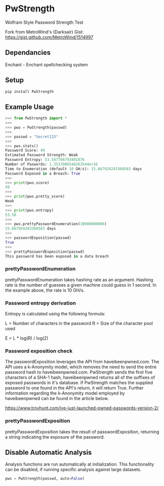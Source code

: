 # PwStrength
Wolfram Style Password Strength Test

Fork from MetroWind's (Darksair) Gist: https://gist.github.com/MetroWind/1514997

## Dependancies

Enchant - Enchant spellchecking system

## Setup
```bash
pip install PwStrength
```
## Example Usage
```python
>>> from PwStrength import *
>>>
>>> pws = PwStrength(passwd)
>>>
>>> passwd = "Secret123"
>>>
>>> pws.stats()
Password Score: 49
Estimated Password Strength: Weak
Password Entropy: 53.587766793481876
Number of Paswords: 1.3537086546263544e+16
Time to Enumeration (default 10 GH/s): 15.667924243360583 days
Password Exposed in a Breach: True
>>>
>>> print(pws.score)
49
>>>
>>> print(pws.pretty_score)
Weak
>>>
>>> print(pws.entropy)
53.58
>>>
>>> pws.prettyPasswordEnumeration(10000000000)
15.667924243360583 days
>>>
>>> passwordExposition(passwd)
True
>>>
>>> prettyPasswordExposition(passwd)
This password has been exposed in a data breach
```
### prettyPasswordEnumeration
prettyPasswordEnumeration takes hashing rate as an argument. Hashing rate is the number of 
guesses a given machine could guess in 1 second. In the example above, the rate is 10 GH/s.

### Password entropy derivation
Entropy is calculated using the following formula:

L = Number of characters in the password
R = Size of the character pool used

E = L * log(R) / log(2)

### Password exposition check
The passwordExposition leverages the API from haveibeenpwned.com. The API uses a k-Anonymity model, which
removes the need to send the entire password hash to haveibeenpwned.com. PwStrength sends the first five
characters of a SHA-1 hash, haveibeenpwned returns all of the suffixes of exposed passwords in it's 
database. If PwStrength matches the supplied password to one found in the API's return, it will return
True. Further information regarding the k-Anonymity model employed by haveibeenpwned can be found in
the article below.

https://www.troyhunt.com/ive-just-launched-pwned-passwords-version-2/

### prettyPasswordExposition
prettyPasswordExposition takes the result of passwordExposition, returning a string indicating the
exposure of the password.

## Disable Automatic Analysis
Analysis functions are run automatically at initialization. This functionality can be disabled, if 
running specific analysis against large datasets.

```python
pws = PwStrength(passwd, auto=False)
```